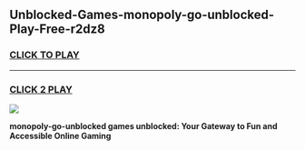 
## Unblocked-Games-monopoly-go-unblocked-Play-Free-r2dz8
<h3>
<a href="https://premium76.site?title=monopoly-go-unblocked&ref=10A">CLICK TO PLAY</a></h3>
<hr>

<h3>
<a href="https://premium76.site?title=monopoly-go-unblocked&ref=10A">CLICK 2 PLAY</a>
  
</h3>

<a href="https://premium76.site?title=monopoly-go-unblocked&ref=10A"><img src="https://clearcache.store/games.png"></a>


**monopoly-go-unblocked games unblocked: Your Gateway to Fun and Accessible Online Gaming**
